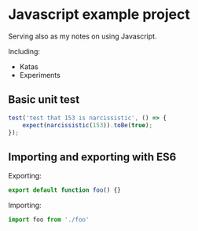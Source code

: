 # Javascript example project

Serving also as my notes on using Javascript.

Including:
 - Katas
 - Experiments

## Basic unit test

```js
test('test that 153 is narcissistic', () => {
    expect(narcissistic(153)).toBe(true);
});
```

## Importing and exporting with ES6

Exporting:
```js
export default function foo() {}
```

Importing:
```js
import foo from './foo'
```
